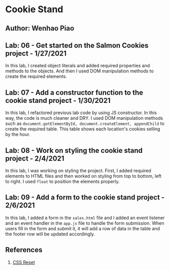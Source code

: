 # Cookie Stand  

## Author: Wenhao Piao  

## Lab: 06 - Get started on the Salmon Cookies project - 1/27/2021  
In this lab, I created object literals and added required properties and methods to the objects. And then I used DOM manipulation methods to create the required elements.

## Lab: 07 - Add a constructor function to the cookie stand project - 1/30/2021 
In this lab, I refactored previous lab code by using JS constructor. In this way, the code is much cleaner and DRY. I used DOM manipulation methods such as `document.getElementById, document.createElement, appendChild` to create the required table. This table shows each location's cookies selling by the hour.  

## Lab: 08 - Work on styling the cookie stand project - 2/4/2021  
In this lab, I was working on styling the project. First, I added required elements to HTML files and then worked on styling from top to bottom, left to right. I used `float` to position the elements properly.

## Lab: 09 - Add a form to the cookie stand project - 2/6/2021  
In this lab, I added a form in the `sales.html` file and I added an event listener and an event handler in the `app.js` file to handle the form submission. When users fill in the form and submit it, it will add a row of data in the table and the footer row will be updated accordingly.

## References 
1. [CSS Reset](https://meyerweb.com/eric/tools/css/reset/)
